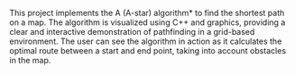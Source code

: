 This project implements the A (A-star) algorithm* to find the shortest path on a map. The algorithm is visualized using C++ and graphics, providing a clear and interactive demonstration of pathfinding in a grid-based environment. The user can see the algorithm in action as it calculates the optimal route between a start and end point, taking into account obstacles in the map.
